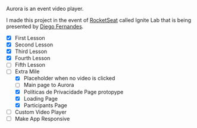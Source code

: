 Aurora is an event video player.

I made this project in the event of [RocketSeat](https://www.rocketseat.com.br/) called Ignite Lab that is being presented by [Diego Fernandes](https://github.com/diego3g).

- [x] First Lesson
- [x] Second Lesson
- [x] Third Lesson
- [x] Fourth Lesson
- [ ] Fifth Lesson
- [ ] Extra Mile
    - [x] Placeholder when no video is clicked
    - [ ] Main page to Aurora
    - [x] Políticas de Privacidade Page protopype
    - [x] Loading Page
    - [x] Participants Page
- [ ] Custom Video Player
- [ ] Make App Responsive